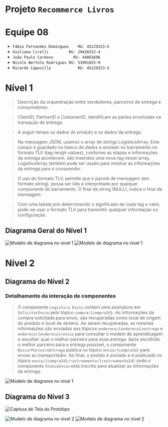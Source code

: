 # Projeto `Recommerce Livros`

# Equipe 08
* `Fábio Fernandes Domingues	RG: 45129323-X`
* `Giuliana Cirelli	        RG: 29418252-4`
* `João Paulo Cardoso	      RG: 44863696`
* `Nicole Bertolo Rodrigues	RG: 53991025-9`
* `Ricardo Capovilla	        RG: 45129323-X`

# Nível 1

>Descrição da orquestração entre vendedores, parceiros de entrega e consumidores:

>ClientID, PartnerID e CostumerID, identificam as partes envolvidas na transação de entrega.

>A seguir temps os dados do produto e os dados da entrega.

>Na mensagem JSON, usamos o array de strings LogisticsArray. Este campo é guardado no banco de dados e enviado no barramento no formato TLV (tag-lengh-values), conforme as etapas e informações da entrega acontecem, são inseridos uma nova tag nesse array. LogisticsArray também pode ser usado para mostrar as informações da entrega para o consumidor.

>O uso do formato TLV, permite que o pacote de mensagem (em formato string), possa ser lido e interpretado por qualquer componente do barramento. O final da string (NULL), indica o final da mensagem.

>Com uma tabela pré-determinando o significado de cada  tag e valor, pode-se usar o formato TLV para transmitir qualquer informação ou configuração. 


## Diagrama Geral do Nível 1

![Modelo de diagrama no nível 1](images/Nivel1.png)
![Modelo de diagrama no nível 1](images/Nivel1_2.png)

# Nível 2

## Diagrama do Nível 2

### Detalhamento da interação de componentes

> O componente `Logistica Envio` contem uma assinatura em `SolicitarEnvio` pelo tópico `compra/{compraId}`.
> As informações da compra solicitada para envio, são recuperadas como local de origem do produto e local de destino.
> Ao serem recuperadas, as mesmas informações são enviadas aos tópicos `endereco/{endereco}/entrega` e `endereco/{endereco}/envio` para consultar o modelo de aprendizagem e escolher qual o melhor parceiro para essa entrega.
> Após escolhido o melhor parceiro para a entrega possível, o componente `BuscarParceiroEntrega` publica no tópico `envio/{compraId}` para enviar ao transportador.
> Ao final, o pedido é enviado e é publicado no tópico `envio/{compraId}/rastreamento/{rastreamentoId}` onde o componente `StatusEnvio` está inscrito para atualizar as informações da entrega.

![Modelo de diagrama no nível 1](images/Nivel2.png)

## Diagrama do Nível 3

![Captura de Tela do Protótipo](images/Interface.png)

![Modelo de diagrama no nível 2](images/Componentes1.png)
![Modelo de diagrama no nível 2](images/Componentes2.png)
